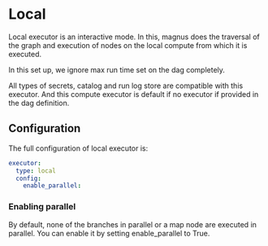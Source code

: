 # Local

Local executor is an interactive mode. In this, magnus does the traversal of the graph and execution of nodes
on the local compute from which it is executed.

In this set up, we ignore max run time set on the dag completely.

All types of secrets, catalog and run log store are compatible with this executor. And this compute executor is default
if no executor if provided in the dag definition.

## Configuration

The full configuration of local executor is:

```yaml
executor:
  type: local
  config:
    enable_parallel:
```

### Enabling parallel

By default, none of the branches in parallel or a map node are executed in parallel.
You can enable it by setting enable_parallel to True.
